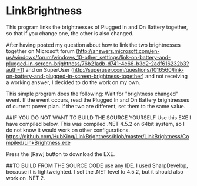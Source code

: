 # LinkBrightness
This program links the brightnesses of Plugged In and On Battery together, so that if you change one, the other is also changed.

After having posted my question about how to link the two brightnesses together
on Microsoft forum (http://answers.microsoft.com/en-us/windows/forum/windows_10-other_settings/link-on-battery-and-plugged-in-screen-brightness/76b21adb-d741-4e66-b3d2-2adf616232b3?auth=1)
and on SuperUser (http://superuser.com/questions/1016560/link-on-battery-and-plugged-in-screen-brightness-together)
and not receiving a working answer, I decided to do the work on my own.

This simple program does the following:
Wait for "brightness changed" event. 
If the event occurs, read the Plugged In and On Battery brightnesses of current power plan.
If the two are different, set them to the same value.

##IF YOU DO NOT WANT TO BUILD THE SOURCE YOURSELF
Use this EXE I have compiled below. This was compiled .NET 4.5.2 on 64bit system, so I do not know it would work on other configurations.
https://github.com/HubKing/LinkBrightness/blob/master/LinkBrightness/Compiled/LinkBrightness.exe

Press the [Raw] button to download the EXE.

##TO BUILD FROM THE SOURCE CODE
use any IDE. I used SharpDevelop, because it is lightweighted. I set the .NET level to 4.5.2, but it should also work on .NET 2.
